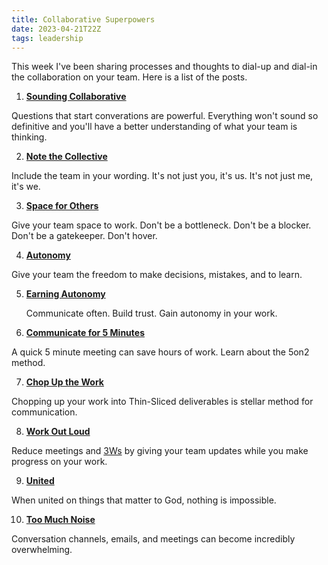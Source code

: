 ```yaml
---
title: Collaborative Superpowers
date: 2023-04-21T22Z
tags: leadership
---
```


This week I've been sharing processes and thoughts to dial-up and dial-in the collaboration on your team. Here is a list of the posts.

1. **[Sounding Collaborative](/sound-collaborative/)**

Questions that start converations are powerful. Everything won't sound so definitive and you'll have a better understanding of what your team is thinking.

2. **[Note the Collective](/note-the-collective/)**

Include the team in your wording. It's not just you, it's us. It's not just me, it's we.

3. **[Space for Others](/space-for-others/)**

Give your team space to work. Don't be a bottleneck. Don't be a blocker. Don't be a gatekeeper. Don't hover.

4. **[Autonomy](/autonomy/)**

Give your team the freedom to make decisions, mistakes, and to learn.

5. **[Earning Autonomy](/earning-autonomy/)**

   Communicate often. Build trust. Gain autonomy in your work.

6. **[Communicate for 5 Minutes](/communicate-for-5-minutes/)**

A quick 5 minute meeting can save hours of work. Learn about the 5on2 method.

7. **[Chop Up the Work](/thin-slices/)**

Chopping up your work into Thin-Sliced deliverables is stellar method for communication.

8. **[Work Out Loud](/work-out-loud/)**

Reduce meetings and [3Ws](/glossary#3Ws) by giving your team updates while you make progress on your work.

9. **[United](/united/)**

When united on things that matter to God, nothing is impossible.

10. **[Too Much Noise](/too-much-noise/)**

Conversation channels, emails, and meetings can become incredibly overwhelming.
